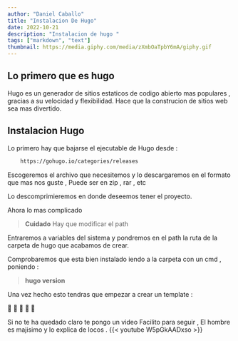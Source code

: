 ```yaml
---
author: "Daniel Caballo"
title: "Instalacion De Hugo"
date: 2022-10-21
description: "Instalacion de hugo "
tags: ["markdown", "text"]
thumbnail: https://media.giphy.com/media/zXmbOaTpbY6mA/giphy.gif
---
```


<h2>Lo primero que es hugo</h2>

Hugo es un generador de sitios estaticos de codigo abierto mas populares , gracias a su velocidad y flexibilidad.
Hace que la construcion de sitios web sea mas divertido.

<h2>Instalacion Hugo</h2>

Lo primero hay que bajarse el ejecutable de Hugo desde :

``` bash
    https://gohugo.io/categories/releases
   ```

Escogeremos el archivo que necesitemos y lo descargaremos en el formato que mas nos guste ,
Puede ser en zip , rar , etc

Lo descomprimieremos en donde deseemos tener el proyecto.

Ahora lo mas complicado 

> **Cuidado**
>Hay que modificar el path

Entraremos a variables del sistema y pondremos en el path la ruta de la carpeta de hugo que acabamos de crear.

Comprobaremos que esta bien instalado iendo a la carpeta con un cmd , poniendo :

> **hugo version**

Una vez hecho esto tendras que empezar a crear un template :

<p><span class="nowrap"><span class="emojify">🙈</span>
<span class="nowrap"><span class="emojify">🙈</span>
<span class="nowrap"><span class="emojify">🙈</span>
<span class="nowrap"><span class="emojify">🙈</span>
<span class="nowrap"><span class="emojify">🙈</span></p>





Si no te ha quedado claro te pongo un video Facilito para seguir , El hombre es majisimo y lo explica de locos .
{{< youtube W5pGkAADxso >}}